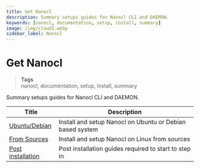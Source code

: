 ```yaml
---
title: Get Nanocl
description: Summary setups guides for Nanocl CLI and DAEMON.
keywords: [nanocl, documentation, setup, install, summary]
image: /img/cloud2.webp
sidebar_label: Nanocl
---
```


# Get Nanocl

> **Tags** <br />
> nanocl, documentation, setup, install, summary

Summary setups guides for Nanocl CLI and DAEMON.

| Title      | Description |
| ----------- | ----------- |
| [Ubuntu/Debian](/docs/setups/nanocl/linux/ubuntu.md)   | Install and setup Nanocl on Ubuntu or Debian based system  |
| [From Sources](/docs/setups/nanocl/linux/from-sources.md)   | Install and setup Nanocl on Linux from sources  |
| [Post installation](/docs/setups/nanocl/linux/post-installation.md)   | Post installation guides required to start to step in  |
